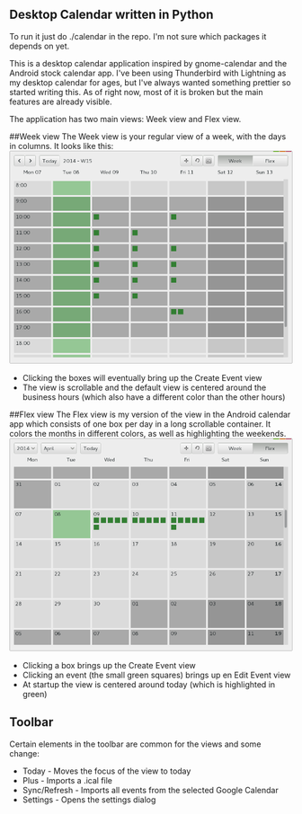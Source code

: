 Desktop Calendar written in Python
----------------------------------

To run it just do ./calendar in the repo. I'm not sure which packages it depends on yet.

This is a desktop calendar application inspired by gnome-calendar and the Android stock calendar app. I've been using Thunderbird with Lightning as my desktop calendar for ages, but I've always wanted something prettier so started writing this. As of right now, most of it is broken but the main features are already visible.

The application has two main views: Week view and Flex view.

##Week view
The Week view is your regular view of a week, with the days in columns. It looks like this:
![alt text](https://github.com/pjot/calendar/raw/master/images/week_view.png)

* Clicking the boxes will eventually bring up the Create Event view
* The view is scrollable and the default view is centered around the business hours (which also have a different color than the other hours)

##Flex view
The Flex view is my version of the view in the Android calendar app which consists of one box per day in a long scrollable container. It colors the months in different colors, as well as highlighting the weekends. 
![alt text](https://github.com/pjot/calendar/raw/master/images/flex_view.png)

* Clicking a box brings up the Create Event view
* Clicking an event (the small green squares) brings up en Edit Event view
* At startup the view is centered around today (which is highlighted in green)

## Toolbar
Certain elements in the toolbar are common for the views and some change:
* Today - Moves the focus of the view to today
* Plus - Imports a .ical file
* Sync/Refresh - Imports all events from the selected Google Calendar
* Settings - Opens the settings dialog
